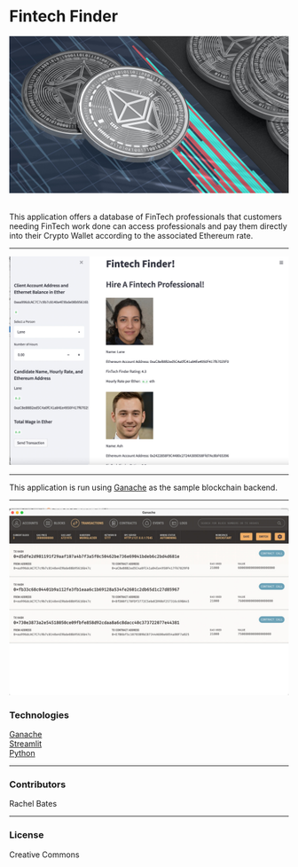 # Fintech Finder
<a href="https://unsplash.com/photos/8iIUDnRq87o?utm_source=unsplash&utm_medium=referral&utm_content=creditShareLink">
<img src="Images/drawkit-illustrations-8iIUDnRq87o-unsplash.jpg"><a><br><br>
  
 This application offers a database of FinTech professionals that customers needing FinTech work done can access professionals and pay them directly into their Crypto Wallet according to the associated Ethereum rate.
  
  ---
  
<img src="Images/fintech_finder_app.jpg">
  
  ---
  
  This application is run using <a href="https://trufflesuite.com/ganache/">Ganache<a> as the sample blockchain backend.
  
  ---
  
<img src="Images/ganache_transactions.jpg">

### Technologies
  
<a href="https://trufflesuite.com/ganache/">Ganache<a><br>
<a href="https://streamlit.io/">Streamlit<a><br>
<a href="https://www.python.org/">Python<a><br>

---
  
### Contributors
Rachel Bates

---
### License
Creative Commons

